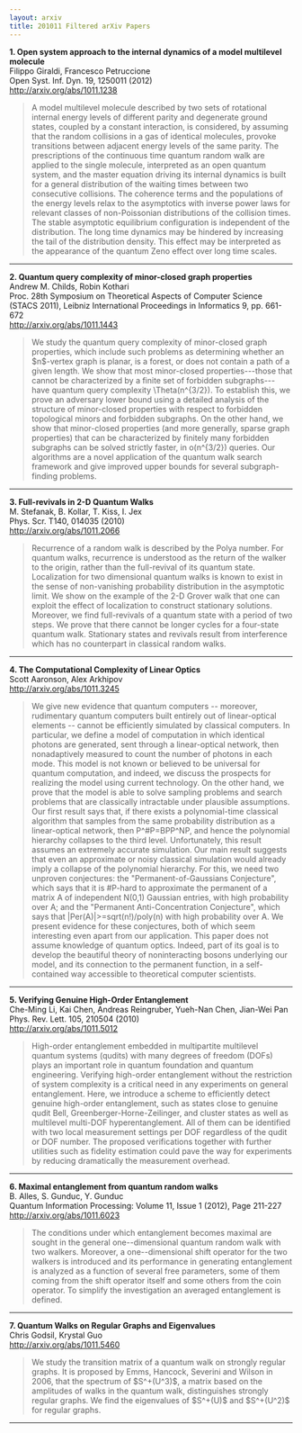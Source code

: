 ```yaml
---
layout: arxiv
title: 201011 Filtered arXiv Papers
---
```


**1.    Open system approach to the internal dynamics of a model multilevel molecule**  
Filippo Giraldi, Francesco Petruccione  
Open Syst. Inf. Dyn. 19, 1250011 (2012)  
http://arxiv.org/abs/1011.1238  
<blockquote>
<p>
A model multilevel molecule described by two sets of rotational internal energy levels of different parity and degenerate ground states, coupled by a constant interaction, is considered, by assuming that the random collisions in a gas of identical molecules, provoke transitions between adjacent energy levels of the same parity. The prescriptions of the continuous time quantum random walk are applied to the single molecule, interpreted as an open quantum system, and the master equation driving its internal dynamics is built for a general distribution of the waiting times between two consecutive collisions. The coherence terms and the populations of the energy levels relax to the asymptotics with inverse power laws for relevant classes of non-Poissonian distributions of the collision times. The stable asymptotic equilibrium configuration is independent of the distribution. The long time dynamics may be hindered by increasing the tail of the distribution density. This effect may be interpreted as the appearance of the quantum Zeno effect over long time scales.
</p>
</blockquote>

------

**2.    Quantum query complexity of minor-closed graph properties**  
Andrew M. Childs, Robin Kothari  
Proc. 28th Symposium on Theoretical Aspects of Computer Science (STACS 2011), Leibniz International Proceedings in Informatics 9, pp. 661-672  
http://arxiv.org/abs/1011.1443  
<blockquote>
<p>
We study the quantum query complexity of minor-closed graph properties, which include such problems as determining whether an $n$-vertex graph is planar, is a forest, or does not contain a path of a given length. We show that most minor-closed properties---those that cannot be characterized by a finite set of forbidden subgraphs---have quantum query complexity \Theta(n^{3/2}). To establish this, we prove an adversary lower bound using a detailed analysis of the structure of minor-closed properties with respect to forbidden topological minors and forbidden subgraphs. On the other hand, we show that minor-closed properties (and more generally, sparse graph properties) that can be characterized by finitely many forbidden subgraphs can be solved strictly faster, in o(n^{3/2}) queries. Our algorithms are a novel application of the quantum walk search framework and give improved upper bounds for several subgraph-finding problems.
</p>
</blockquote>

------

**3.    Full-revivals in 2-D Quantum Walks**  
M. Stefanak, B. Kollar, T. Kiss, I. Jex  
Phys. Scr. T140, 014035 (2010)  
http://arxiv.org/abs/1011.2066  
<blockquote>
<p>
Recurrence of a random walk is described by the Polya number. For quantum walks, recurrence is understood as the return of the walker to the origin, rather than the full-revival of its quantum state. Localization for two dimensional quantum walks is known to exist in the sense of non-vanishing probability distribution in the asymptotic limit. We show on the example of the 2-D Grover walk that one can exploit the effect of localization to construct stationary solutions. Moreover, we find full-revivals of a quantum state with a period of two steps. We prove that there cannot be longer cycles for a four-state quantum walk. Stationary states and revivals result from interference which has no counterpart in classical random walks.
</p>
</blockquote>

------

**4.    The Computational Complexity of Linear Optics**  
Scott Aaronson, Alex Arkhipov  
http://arxiv.org/abs/1011.3245  
<blockquote>
<p>
We give new evidence that quantum computers -- moreover, rudimentary quantum computers built entirely out of linear-optical elements -- cannot be efficiently simulated by classical computers. In particular, we define a model of computation in which identical photons are generated, sent through a linear-optical network, then nonadaptively measured to count the number of photons in each mode. This model is not known or believed to be universal for quantum computation, and indeed, we discuss the prospects for realizing the model using current technology. On the other hand, we prove that the model is able to solve sampling problems and search problems that are classically intractable under plausible assumptions. Our first result says that, if there exists a polynomial-time classical algorithm that samples from the same probability distribution as a linear-optical network, then P^#P=BPP^NP, and hence the polynomial hierarchy collapses to the third level. Unfortunately, this result assumes an extremely accurate simulation. Our main result suggests that even an approximate or noisy classical simulation would already imply a collapse of the polynomial hierarchy. For this, we need two unproven conjectures: the "Permanent-of-Gaussians Conjecture", which says that it is #P-hard to approximate the permanent of a matrix A of independent N(0,1) Gaussian entries, with high probability over A; and the "Permanent Anti-Concentration Conjecture", which says that |Per(A)|>=sqrt(n!)/poly(n) with high probability over A. We present evidence for these conjectures, both of which seem interesting even apart from our application. This paper does not assume knowledge of quantum optics. Indeed, part of its goal is to develop the beautiful theory of noninteracting bosons underlying our model, and its connection to the permanent function, in a self-contained way accessible to theoretical computer scientists.
</p>
</blockquote>

------

**5.    Verifying Genuine High-Order Entanglement**  
Che-Ming Li, Kai Chen, Andreas Reingruber, Yueh-Nan Chen, Jian-Wei Pan  
Phys. Rev. Lett. 105, 210504 (2010)  
http://arxiv.org/abs/1011.5012  
<blockquote>
<p>
High-order entanglement embedded in multipartite multilevel quantum systems (qudits) with many degrees of freedom (DOFs) plays an important role in quantum foundation and quantum engineering. Verifying high-order entanglement without the restriction of system complexity is a critical need in any experiments on general entanglement. Here, we introduce a scheme to efficiently detect genuine high-order entanglement, such as states close to genuine qudit Bell, Greenberger-Horne-Zeilinger, and cluster states as well as multilevel multi-DOF hyperentanglement. All of them can be identified with two local measurement settings per DOF regardless of the qudit or DOF number. The proposed verifications together with further utilities such as fidelity estimation could pave the way for experiments by reducing dramatically the measurement overhead.
</p>
</blockquote>

------

**6.    Maximal entanglement from quantum random walks**  
B. Alles, S. Gunduc, Y. Gunduc  
Quantum Information Processing: Volume 11, Issue 1 (2012), Page 211-227  
http://arxiv.org/abs/1011.6023  
<blockquote>
<p>
The conditions under which entanglement becomes maximal are sought in the general one--dimensional quantum random walk with two walkers. Moreover, a one--dimensional shift operator for the two walkers is introduced and its performance in generating entanglement is analyzed as a function of several free parameters, some of them coming from the shift operator itself and some others from the coin operator. To simplify the investigation an averaged entanglement is defined.
</p>
</blockquote>

------

**7.    Quantum Walks on Regular Graphs and Eigenvalues**  
Chris Godsil, Krystal Guo  
http://arxiv.org/abs/1011.5460  
<blockquote>
<p>
We study the transition matrix of a quantum walk on strongly regular graphs. It is proposed by Emms, Hancock, Severini and Wilson in 2006, that the spectrum of $S^+(U^3)$, a matrix based on the amplitudes of walks in the quantum walk, distinguishes strongly regular graphs. We find the eigenvalues of $S^+(U)$ and $S^+(U^2)$ for regular graphs.
</p>
</blockquote>

------


